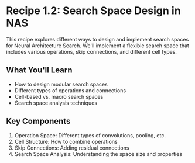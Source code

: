 # Recipe 1.2: Search Space Design in NAS

This recipe explores different ways to design and implement search spaces for Neural Architecture Search. We'll implement a flexible search space that includes various operations, skip connections, and different cell types.

## What You'll Learn
- How to design modular search spaces
- Different types of operations and connections
- Cell-based vs. macro search spaces
- Search space analysis techniques

## Key Components
1. Operation Space: Different types of convolutions, pooling, etc.
2. Cell Structure: How to combine operations
3. Skip Connections: Adding residual connections
4. Search Space Analysis: Understanding the space size and properties
